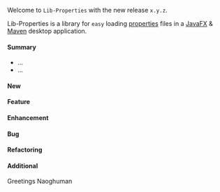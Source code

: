 Welcome to `Lib-Properties` with the new release `x.y.z`.

Lib-Properties is a library for `easy` loading [properties] files in a [JavaFX] 
&amp; [Maven] desktop application.



#### Summary
* ...
* ...



#### New



#### Feature



#### Enhancement



#### Bug



#### Refactoring



#### Additional



Greetings
Naoghuman



[//]: # (Issues which will be integrated in this release)



[//]: # (Links)
[JavaFX]:http://docs.oracle.com/javase/8/javase-clienttechnologies.htm
[Maven]:http://maven.apache.org/
[properties]:http://en.wikipedia.org/wiki/.properties
